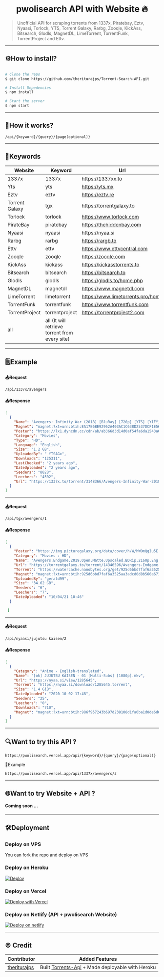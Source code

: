 <h1 align='center'>pwolisearch API with Website 🔥</h1>



> Unofficial API for scraping torrents from 1337x, Piratebay, Eztv, Nyaasi, Torlock, YTS, Torrent Galaxy, Rarbg, Zooqle, KickAss, Bitsearch, Glodls, MagnetDL, LimeTorrent, TorrentFunk, TorrentProject and Ettv.

---

## ⚙️How to install?

```sh

# Clone the repo
$ git clone https://github.com/theriturajps/Torrent-Search-API.git

# Install Depedencies
$ npm install

# Start the server
$ npm start

```

---

## 🤔How it works?

```
/api/{keyword}/{query}/{page(optional)}

```

---

## 🔏Keywords

| Website        | Keyword                                        | Url                               | Example                                                                                         |
| -------------- | ---------------------------------------------- | --------------------------------- | ----------------------------------------------------------------------------------------------- |
| 1337x          | 1337x                                          | <https://1337xx.to>                 | [/api/1337x/avengers](https://pwolisearch.vercel.app/api/1337x/avengers)                   |
| Yts            | yts                                            | <https://yts.mx>                    | [/api/yts/avengers](https://pwolisearch.vercel.app/api/yts/avengers)                       |
| Eztv           | eztv                                           | <https://eztv.re>                   | [/api/eztv/avengers](https://pwolisearch.vercel.app/api/eztv/avengers)                     |
| Torrent Galaxy | tgx                                            | <https://torrentgalaxy.to>          | [/api/tgx/avengers](https://pwolisearch.vercel.app/api/tgx/avengers)                       |
| Torlock        | torlock                                        | <https://www.torlock.com>           | [/api/torlock/avengers](https://pwolisearch.vercel.app/api/torlock/avengers)               |
| PirateBay      | piratebay                                      | <https://thehiddenbay.com>          | [/api/piratebay/avengers](https://pwolisearch.vercel.app/api/piratebay/avengers)           |
| Nyaasi      | nyaasi                                         | <https://nyaa.si>                   | [/api/nyaasi/umaru](https://pwolisearch.vercel.app/api/nyaasi/umaru)                       |
| Rarbg          | rarbg                                          | <https://rargb.to>                  | [/api/rarbg/avengers](https://pwolisearch.vercel.app/api/rarbg/avengers)                   |
| Ettv           | ettv                                           | <https://www.ettvcentral.com>       | [/api/ettv/avengers](https://pwolisearch.vercel.app/api/ettv/avengers)                     |
| Zooqle         | zooqle                                         | <https://zooqle.com>                | [/api/zooqle/avengers](https://pwolisearch.vercel.app/api/zooqle/avengers)                 |
| KickAss        | kickass                                        | <https://kickasstorrents.to>        | [/api/kickass/avengers](https://pwolisearch.vercel.app/api/kickass/avengers)               |
| Bitsearch      | bitsearch                                      | <https://bitsearch.to>              | [/api/bitsearch/avengers](https://pwolisearch.vercel.app/api/bitsearch/avengers)           |
| Glodls         | glodls                                         | <https://glodls.to/home.php>        | [/api/glodls/avengers](https://pwolisearch.vercel.app/api/glodls/avengers)                 |
| MagnetDL       | magnetdl                                       | <https://www.magnetdl.com>          | [/api/magnetdl/avengers](https://pwolisearch.vercel.app/api/magnetdl/avengers)             |
| LimeTorrent    | limetorrent                                    | <https://www.limetorrents.pro/home> | [/api/limetorrent/avengers](https://pwolisearch.vercel.app/api/limetorrent/avengers)       |
| TorrentFunk    | torrentfunk                                    | <https://www.torrentfunk.com>       | [/api/torrentfunk/avengers](https://pwolisearch.vercel.app/api/torrentfunk/avengers)       |
| TorrentProject | torrentproject                                 | <https://torrentproject2.com>       | [/api/torrentproject/avengers](https://pwolisearch.vercel.app/api/torrentproject/avengers) |
| all            | all (It will retrieve torrent from every site) |                                   | [/api/all/avengers](https://pwolisearch.vercel.app/api/all/avengers)                       |

---

## 🗒️Example

#### 📤Request

```
/api/1337x/avengers
```

#### 📥Response

```json
[
  {
    "Name": "Avengers: Infinity War (2018) [BluRay] [720p] [YTS] [YIFY]",
    "Magnet": "magnet:?xt=urn:btih:EA17E6BE92962A403AC1C638D2537DCF1E564D26&dn=Avengers%3A+Infinity+War+%282018%29+%5BBluRay%5D+%5B720p%5D+%5BYTS%5D+%5BYIFY%5D&tr=udp%3A%2F%2Ftracker.coppersurfer.tk%3A6969%2Fannounce&tr=udp%3A%2F%2F9.rarbg.com%3A2710%2Fannounce&tr=udp%3A%2F%2Fp4p.arenabg.com%3A1337&tr=udp%3A%2F%2Ftracker.leechers-paradise.org%3A6969&tr=udp%3A%2F%2Ftracker.internetwarriors.net%3A1337&tr=udp%3A%2F%2Ftracker.opentrackr.org%3A1337%2Fannounce&tr=udp%3A%2F%2Ftracker.zer0day.to%3A1337%2Fannounce&tr=udp%3A%2F%2Ftracker.leechers-paradise.org%3A6969%2Fannounce&tr=udp%3A%2F%2Fcoppersurfer.tk%3A6969%2Fannounce",
    "Poster": "https://lx1.dyncdn.cc/cdn/ab/ab366d3d14d0af54fa6da1543a618251.jpg",
    "Category": "Movies",
    "Type": "HD",
    "Language": "English",
    "Size": "1.2 GB",
    "UploadedBy": " YTSAGx",
    "Downloads": "125311",
    "LastChecked": "2 years ago",
    "DateUploaded": "2 years ago",
    "Seeders": "8828",
    "Leechers": "4502",
    "Url": "https://1337x.to/torrent/3148366/Avengers-Infinity-War-2018-BluRay-720p-YTS-YIFY/"
  }
]
```

---

#### 📤Request

```
/api/tgx/avengers/1
```

#### 📥Response

```json
[
  {
    "Poster": "https://img.picturegalaxy.org/data/cover/h/W/hWOmQgIu5E.jpg",
    "Category": "Movies : HD",
    "Name": "Avengers.Endgame.2019.Open.Matte.Upscaled.BDRip.2160p.Eng.TrueHD.DD5.1.gerald99",
    "Url": "https://torrentgalaxy.to/torrent/14346596/Avengers-Endgame-2019-Open-Matte-Upscaled-BDRip-2160p-Eng-TrueHD-DD5-1-gerald99",
    "Torrent": "https://watercache.nanobytes.org/get/925d6bbd7faf6a3525aa3adcd0d8b560a671f3e6/Avengers.Endgame.2019.Open.Matte.Upscaled.BDRip.2160p.Eng.TrueHD.DD5.1.gerald99",
    "Magnet": "magnet:?xt=urn:btih:925d6bbd7faf6a3525aa3adcd0d8b560a671f3e6&dn=Avengers.Endgame.2019.Open.Matte.Upscaled.BDRip.2160p.Eng.TrueHD.DD5.1.gerald99&tr=udp%3A%2F%2Ftracker.tiny-vps.com%3A6969%2Fannounce&tr=udp%3A%2F%2Ffasttracker.foreverpirates.co%3A6969%2Fannounce&tr=udp%3A%2F%2Ftracker.opentrackr.org%3A1337%2Fannounce&tr=udp%3A%2F%2Fexplodie.org%3A6969%2Fannounce&tr=udp%3A%2F%2Fopen.stealth.si%3A80%2Fannounce&tr=udp%3A%2F%2Ftracker.cyberia.is%3A6969%2Fannounce&tr=udp%3A%2F%2Fipv4.tracker.harry.lu%3A80%2Fannounce&tr=udp%3A%2F%2Ftracker.uw0.xyz%3A6969%2Fannounce&tr=udp%3A%2F%2Ftracker.dler.org%3A6969%2Fannounce&tr=udp%3A%2F%2F9.rarbg.to%3A2710%2Fannounce",
    "UploadedBy": "gerald99",
    "Size": "34.62 GB",
    "Seeders": "6",
    "Leechers": "7",
    "DateUploaded": "10/04/21 10:46"
  }

 ]
```

---

#### 📤Request

```
/api/nyaasi/jujutsu kaisen/2
```

#### 📥Response

```json
[
  {
    "Category": "Anime - English-translated",
    "Name": "[ok] JUJUTSU KAISEN - 01 [Multi-Subs] [1080p].mkv",
    "Url": "https://nyaa.si/view/1285645",
    "Torrent": "https://nyaa.si/download/1285645.torrent",
    "Size": "1.4 GiB",
    "DateUploaded": "2020-10-02 17:48",
    "Seeders": "25",
    "Leechers": "0",
    "Downloads": "710",
    "Magnet": "magnet:?xt=urn:btih:986f957243b697d238108d1fa0ba1d0de6d602aa&dn=%5Bok%5D%20JUJUTSU%20KAISEN%20-%2001%20%5BMulti-Subs%5D%20%5B1080p%5D.mkv&tr=http%3A%2F%2Fnyaa.tracker.wf%3A7777%2Fannounce&tr=udp%3A%2F%2Fopen.stealth.si%3A80%2Fannounce&tr=udp%3A%2F%2Ftracker.opentrackr.org%3A1337%2Fannounce&tr=udp%3A%2F%2Ftracker.coppersurfer.tk%3A6969%2Fannounce&tr=udp%3A%2F%2Fexodus.desync.com%3A6969%2Fannounce"
  }
]
```

---

## 🔍Want to try this API ?

```
https://pwolisearch.vercel.app/api/{keyword}/{query}/{page(optional)}
```

🔰Example
```
https://pwolisearch.vercel.app/api/1337x/avengers/3
```

---

## 🌐Want to try Website + API ?

#### Coming soon ...

---

## 🛠️Deployment

### Deploy on VPS

You can fork the repo and deploy on VPS

### Deploy on Heroku

[![Deploy](https://svgshare.com/i/dxN.svg)](https://heroku.com/deploy?template=https://github.com/theriturajps/Torrent-Search-API)

### Deploy on Vercel

[![Deploy with Vercel](https://svgshare.com/i/dzC.svg)](https://vercel.com/new/clone?repository-url=https%3A%2F%2Fgithub.com%2Ftheriturajps%2FTorrent-Search-API%2Ftree%2Fvercel)

### Deploy on Netlify (API + pwolisearch Website)

[![Deploy on netlify](https://svgshare.com/i/dwj.svg)](https://github.com/theriturajps/Torrent-Search-API/tree/netlify)

---

## ©️ Credit

| Contributor | Added Features |
| ----------- | ----------- |
| [theriturajps](https://github.com/theriturajps) | Built [Torrents-Api](https://github.com/theriturajps/Torrent-Search-API) + Made deployable with Heroku |
